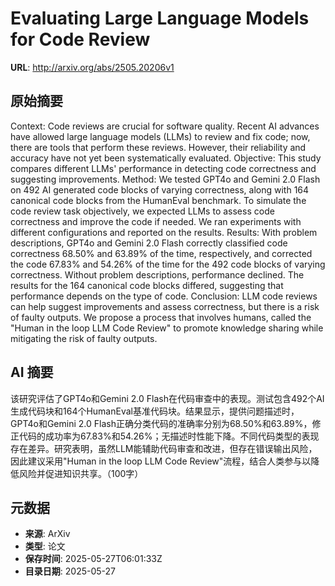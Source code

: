 # Evaluating Large Language Models for Code Review

**URL**: http://arxiv.org/abs/2505.20206v1

## 原始摘要

Context: Code reviews are crucial for software quality. Recent AI advances
have allowed large language models (LLMs) to review and fix code; now, there
are tools that perform these reviews. However, their reliability and accuracy
have not yet been systematically evaluated. Objective: This study compares
different LLMs' performance in detecting code correctness and suggesting
improvements. Method: We tested GPT4o and Gemini 2.0 Flash on 492 AI generated
code blocks of varying correctness, along with 164 canonical code blocks from
the HumanEval benchmark. To simulate the code review task objectively, we
expected LLMs to assess code correctness and improve the code if needed. We ran
experiments with different configurations and reported on the results. Results:
With problem descriptions, GPT4o and Gemini 2.0 Flash correctly classified code
correctness 68.50% and 63.89% of the time, respectively, and corrected the code
67.83% and 54.26% of the time for the 492 code blocks of varying correctness.
Without problem descriptions, performance declined. The results for the 164
canonical code blocks differed, suggesting that performance depends on the type
of code. Conclusion: LLM code reviews can help suggest improvements and assess
correctness, but there is a risk of faulty outputs. We propose a process that
involves humans, called the "Human in the loop LLM Code Review" to promote
knowledge sharing while mitigating the risk of faulty outputs.


## AI 摘要

该研究评估了GPT4o和Gemini 2.0 Flash在代码审查中的表现。测试包含492个AI生成代码块和164个HumanEval基准代码块。结果显示，提供问题描述时，GPT4o和Gemini 2.0 Flash正确分类代码的准确率分别为68.50%和63.89%，修正代码的成功率为67.83%和54.26%；无描述时性能下降。不同代码类型的表现存在差异。研究表明，虽然LLM能辅助代码审查和改进，但存在错误输出风险，因此建议采用"Human in the loop LLM Code Review"流程，结合人类参与以降低风险并促进知识共享。（100字）

## 元数据

- **来源**: ArXiv
- **类型**: 论文
- **保存时间**: 2025-05-27T06:01:33Z
- **目录日期**: 2025-05-27
